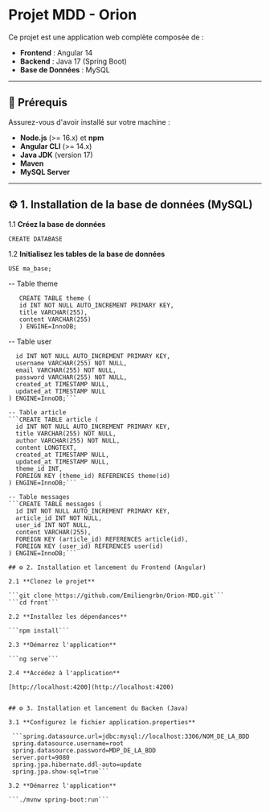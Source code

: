 # Projet MDD - Orion

Ce projet est une application web complète composée de :
- **Frontend** : Angular 14
- **Backend** : Java 17 (Spring Boot)
- **Base de Données** : MySQL

---

## 📂 Prérequis

Assurez-vous d'avoir installé sur votre machine :
- **Node.js** (>= 16.x) et **npm**
- **Angular CLI** (>= 14.x)
- **Java JDK** (version 17)
- **Maven**
- **MySQL Server**

---

## ⚙️ 1. Installation de la base de données (MySQL)

1.1 **Créez la base de données**

   ```CREATE DATABASE```

1.2 **Initialisez les tables de la base de données**

   ```USE ma_base;```

-- Table theme
   ```
      CREATE TABLE theme (
      id INT NOT NULL AUTO_INCREMENT PRIMARY KEY,
      title VARCHAR(255),
      content VARCHAR(255)
      ) ENGINE=InnoDB;
   ```

-- Table user
   ```CREATE TABLE user (
     id INT NOT NULL AUTO_INCREMENT PRIMARY KEY,
     username VARCHAR(255) NOT NULL,
     email VARCHAR(255) NOT NULL,
     password VARCHAR(255) NOT NULL,
     created_at TIMESTAMP NULL,
     updated_at TIMESTAMP NULL
   ) ENGINE=InnoDB;```

-- Table article
   ```CREATE TABLE article (
     id INT NOT NULL AUTO_INCREMENT PRIMARY KEY,
     title VARCHAR(255) NOT NULL,
     author VARCHAR(255) NOT NULL,
     content LONGTEXT,
     created_at TIMESTAMP NULL,
     updated_at TIMESTAMP NULL,
     theme_id INT,
     FOREIGN KEY (theme_id) REFERENCES theme(id)
   ) ENGINE=InnoDB;```

-- Table messages
   ```CREATE TABLE messages (
     id INT NOT NULL AUTO_INCREMENT PRIMARY KEY,
     article_id INT NOT NULL,
     user_id INT NOT NULL,
     content VARCHAR(255),
     FOREIGN KEY (article_id) REFERENCES article(id),
     FOREIGN KEY (user_id) REFERENCES user(id)
   ) ENGINE=InnoDB;```

## ⚙️ 2. Installation et lancement du Frontend (Angular)

2.1 **Clonez le projet**

   ```git clone https://github.com/Emiliengrbn/Orion-MDD.git```
   ```cd front```

2.2 **Installez les dépendances**

   ```npm install```

2.3 **Démarrez l'application**

   ```ng serve```

2.4 **Accédez à l'application**

   [http://localhost:4200](http://localhost:4200)
   

## ⚙️ 3. Installation et lancement du Backen (Java)

3.1 **Configurez le fichier application.properties**

    ```spring.datasource.url=jdbc:mysql://localhost:3306/NOM_DE_LA_BDD
    spring.datasource.username=root
    spring.datasource.password=MDP_DE_LA_BDD
    server.port=9080
    spring.jpa.hibernate.ddl-auto=update
    spring.jpa.show-sql=true```

3.2 **Démarrez l'application**

   ```./mvnw spring-boot:run```
